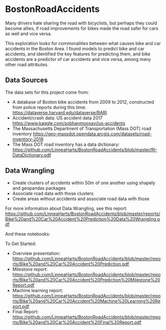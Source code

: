 # BostonRoadAccidents

Many drivers hate sharing the road with bicyclists, but perhaps they could become allies, if road improvements for bikes made the road safer for cars as well and vice versa.

This exploration looks for commonalities between what causes bike and car accidents in the Boston Area. I found models to predict bike and car accidents, and identified the key features for predicting them, and bike accidents are a predictor of car accidents and vice versa, among many other road attributes.

## Data Sources
The data sets for this project come from:
- A database of Boston bike accidents from 2009 to 2012, constructed from police reports during this time: https://dataverse.harvard.edu/dataverse/BARI 
- Accident/crash data: US accident data 2017 https://www.kaggle.com/sobhanmoosavi/us-accidents
- The Massachusetts Department of Transportation (Mass DOT) road inventory https://geo-massdot.opendata.arcgis.com/datasets/road-inventory-2018
- The Mass DOT road inventory has a data dictionary: https://github.com/LinneaHarts/BostonRoadAccidents/blob/master/RI-DataDictionary.pdf

## Data Wrangling
- Create clusters of accidents within 50m of one another using shapely and geopandas packages
- Associate road data with those clusters
- Create areas without accidents and associate road data with those

For more information about Data Wrangling, see this report: https://github.com/LinneaHarts/BostonRoadAccidents/blob/master/reports/Bike%20and%20Car%20Accident%20Prediction%20Data%20Wrangling.pdf

And these notebooks:



To Get Started:
* Overview presentation: https://github.com/LinneaHarts/BostonRoadAccidents/blob/master/reports/Bike%20and%20Car%20Accident%20Prediction.pdf
* Milestone report: https://github.com/LinneaHarts/BostonRoadAccidents/blob/master/reports/Bike%20and%20Car%20Accident%20Prediction%20Milestone%20Report.pdf
* Machine learning report: https://github.com/LinneaHarts/BostonRoadAccidents/blob/master/reports/Bike%20and%20Car%20Accident%20Machine%20Learning%20Report.pdf
* Final Report: https://github.com/LinneaHarts/BostonRoadAccidents/blob/master/reports/Bike%20and%20Car%20Accident%20Final%20Report.pdf


